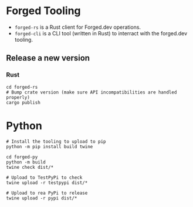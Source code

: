 # Forged Tooling

- `forged-rs` is a Rust client for Forged.dev operations.
- `forged-cli` is a CLI tool (written in Rust) to interract with the forged.dev tooling.

## Release a new version

### Rust

```
cd forged-rs
# Bump crate version (make sure API incompatibilities are handled properly)
cargo publish
```

# Python

```
# Install the tooling to upload to pip
python -m pip install build twine
```

```
cd forged-py
python -m build
twine check dist/*

# Upload to TestPyPi to check
twine upload -r testpypi dist/*

# Upload to rea PyPi to release
twine upload -r pypi dist/*
```
